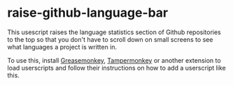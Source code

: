 # raise-github-language-bar

This usescript raises the language statistics section of Github repositories to the top so that you don't have to scroll down on small screens to see what languages a project is written in.

To use this, install [Greasemonkey](https://www.greasespot.net/), [Tampermonkey](https://www.tampermonkey.net/) or another extension to load userscripts and follow their instructions on how to add a userscript like this.